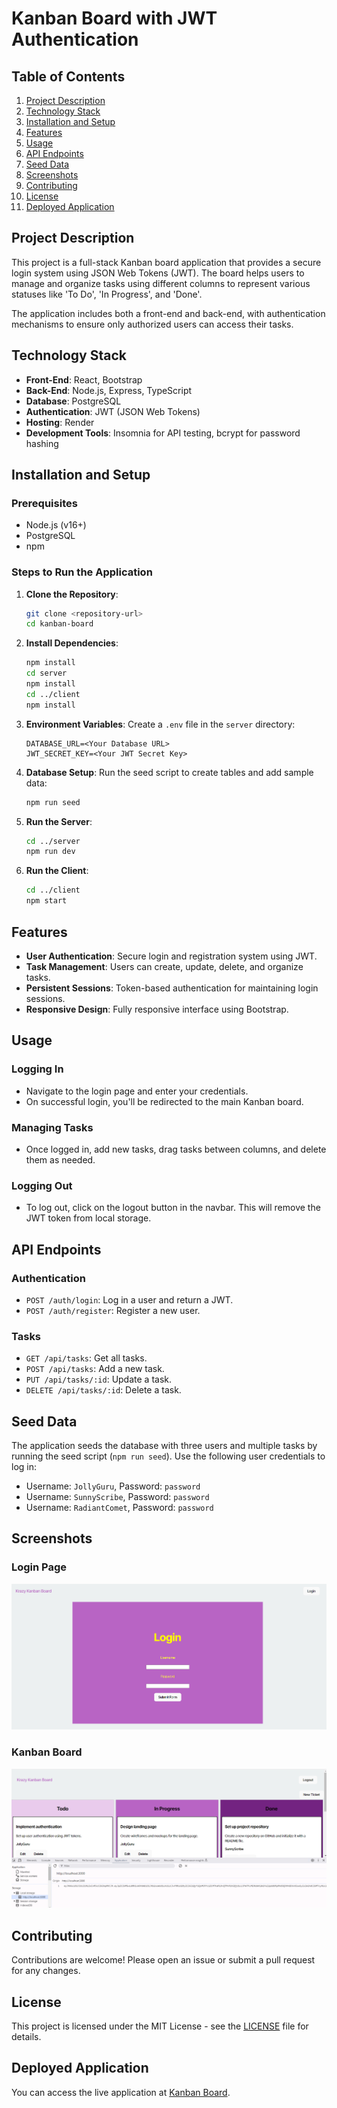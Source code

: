 
# Kanban Board with JWT Authentication

## Table of Contents

1. [Project Description](#project-description)
2. [Technology Stack](#technology-stack)
3. [Installation and Setup](#installation-and-setup)
4. [Features](#features)
5. [Usage](#usage)
6. [API Endpoints](#api-endpoints)
7. [Seed Data](#seed-data)
8. [Screenshots](#screenshots)
9. [Contributing](#contributing)
10. [License](#license)
11. [Deployed Application](#deployed-application)

## Project Description

This project is a full-stack Kanban board application that provides a secure login system using JSON Web Tokens (JWT). The board helps users to manage and organize tasks using different columns to represent various statuses like 'To Do', 'In Progress', and 'Done'. 

The application includes both a front-end and back-end, with authentication mechanisms to ensure only authorized users can access their tasks.

## Technology Stack

- **Front-End**: React, Bootstrap
- **Back-End**: Node.js, Express, TypeScript
- **Database**: PostgreSQL
- **Authentication**: JWT (JSON Web Tokens)
- **Hosting**: Render
- **Development Tools**: Insomnia for API testing, bcrypt for password hashing

## Installation and Setup

### Prerequisites

- Node.js (v16+)
- PostgreSQL
- npm

### Steps to Run the Application

1. **Clone the Repository**:
   ```sh
   git clone <repository-url>
   cd kanban-board
   ```

2. **Install Dependencies**:
   ```sh
   npm install
   cd server
   npm install
   cd ../client
   npm install
   ```

3. **Environment Variables**:
   Create a `.env` file in the `server` directory:
   ```env
   DATABASE_URL=<Your Database URL>
   JWT_SECRET_KEY=<Your JWT Secret Key>
   ```

4. **Database Setup**:
   Run the seed script to create tables and add sample data:
   ```sh
   npm run seed
   ```

5. **Run the Server**:
   ```sh
   cd ../server
   npm run dev
   ```

6. **Run the Client**:
   ```sh
   cd ../client
   npm start
   ```

## Features

- **User Authentication**: Secure login and registration system using JWT.
- **Task Management**: Users can create, update, delete, and organize tasks.
- **Persistent Sessions**: Token-based authentication for maintaining login sessions.
- **Responsive Design**: Fully responsive interface using Bootstrap.

## Usage

### Logging In
- Navigate to the login page and enter your credentials.
- On successful login, you'll be redirected to the main Kanban board.

### Managing Tasks
- Once logged in, add new tasks, drag tasks between columns, and delete them as needed.

### Logging Out
- To log out, click on the logout button in the navbar. This will remove the JWT token from local storage.

## API Endpoints

### Authentication
- `POST /auth/login`: Log in a user and return a JWT.
- `POST /auth/register`: Register a new user.

### Tasks
- `GET /api/tasks`: Get all tasks.
- `POST /api/tasks`: Add a new task.
- `PUT /api/tasks/:id`: Update a task.
- `DELETE /api/tasks/:id`: Delete a task.

## Seed Data

The application seeds the database with three users and multiple tasks by running the seed script (`npm run seed`). Use the following user credentials to log in:

- Username: `JollyGuru`, Password: `password`
- Username: `SunnyScribe`, Password: `password`
- Username: `RadiantComet`, Password: `password`

## Screenshots

### Login Page
![Login Page](./client/src/assets/login-page.png)

### Kanban Board
![Kanban Board](./client/src/assets/main-page.png)

## Contributing

Contributions are welcome! Please open an issue or submit a pull request for any changes.

## License

This project is licensed under the MIT License - see the [LICENSE](LICENSE) file for details.

## Deployed Application

You can access the live application at [Kanban Board](https://kanban-board-ahvd.onrender.com).